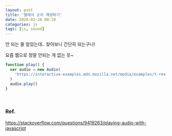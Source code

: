 ```yaml
---
layout: post
title: '웹에서 소리 재생하기'
date: 2020-02-28 00:10
categories: js
tags: [js, sound]
---
```


안 되는 줄 알았는데.. 찾아보니 간단히 되는구나!

요즘 웹으로 정말 안되는 게 없는 듯~

```javascript
function play() {
  var audio = new Audio(
    'https://interactive-examples.mdn.mozilla.net/media/examples/t-rex-roar.mp3'
  )
  audio.play()
}
```

<br>

### Ref.

https://stackoverflow.com/questions/9419263/playing-audio-with-javascript
